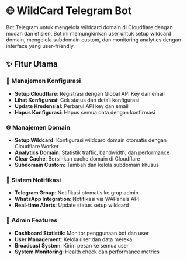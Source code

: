 # 🌐 WildCard Telegram Bot

Bot Telegram untuk mengelola wildcard domain di Cloudflare dengan mudah dan efisien. Bot ini memungkinkan user untuk setup wildcard domain, mengelola subdomain custom, dan monitoring analytics dengan interface yang user-friendly.

## ✨ Fitur Utama

### 🔧 Manajemen Konfigurasi
- **Setup Cloudflare**: Registrasi dengan Global API Key dan email
- **Lihat Konfigurasi**: Cek status dan detail konfigurasi
- **Update Kredensial**: Perbarui API key dan email
- **Hapus Konfigurasi**: Hapus semua data dengan konfirmasi

### 🌐 Manajemen Domain
- **Setup Wildcard**: Konfigurasi wildcard domain otomatis dengan Cloudflare Worker
- **Analytics Domain**: Statistik traffic, bandwidth, dan performance
- **Clear Cache**: Bersihkan cache domain di Cloudflare
- **Subdomain Custom**: Tambah dan kelola subdomain khusus

### 📲 Sistem Notifikasi
- **Telegram Group**: Notifikasi otomatis ke grup admin
- **WhatsApp Integration**: Notifikasi via WAPanels API
- **Real-time Alerts**: Update status setup wildcard

### 👑 Admin Features
- **Dashboard Statistik**: Monitor penggunaan bot dan user
- **User Management**: Kelola user dan data mereka
- **Broadcast System**: Kirim pesan ke semua user
- **System Monitoring**: Health check dan performance metrics
